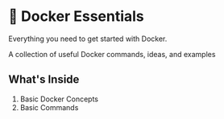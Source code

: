 # 🐳 Docker Essentials

 Everything you need to get started with Docker. 
 
 A collection of useful Docker commands, ideas, and examples

 ## What's Inside

 1. Basic Docker Concepts
 2. Basic Commands
